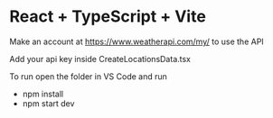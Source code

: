 # React + TypeScript + Vite

Make an account at https://www.weatherapi.com/my/ to use the API

Add your api key inside CreateLocationsData.tsx

To run open the folder in VS Code and run
  - npm install
  - npm start dev
